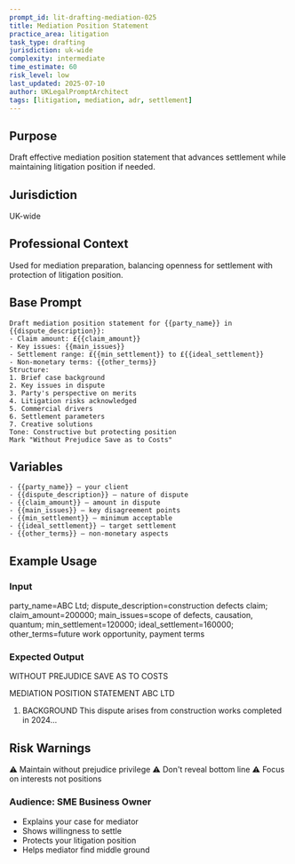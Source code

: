```yaml
---
prompt_id: lit-drafting-mediation-025
title: Mediation Position Statement
practice_area: litigation
task_type: drafting
jurisdiction: uk-wide
complexity: intermediate
time_estimate: 60
risk_level: low
last_updated: 2025-07-10
author: UKLegalPromptArchitect
tags: [litigation, mediation, adr, settlement]
---
```


## Purpose
Draft effective mediation position statement that advances settlement while maintaining litigation position if needed.

## Jurisdiction
UK-wide

## Professional Context
Used for mediation preparation, balancing openness for settlement with protection of litigation position.

## Base Prompt
```text
Draft mediation position statement for {{party_name}} in {{dispute_description}}:
- Claim amount: £{{claim_amount}}
- Key issues: {{main_issues}}
- Settlement range: £{{min_settlement}} to £{{ideal_settlement}}
- Non-monetary terms: {{other_terms}}
Structure:
1. Brief case background
2. Key issues in dispute
3. Party's perspective on merits
4. Litigation risks acknowledged
5. Commercial drivers
6. Settlement parameters
7. Creative solutions
Tone: Constructive but protecting position
Mark "Without Prejudice Save as to Costs"
```

## Variables
```text
- {{party_name}} – your client
- {{dispute_description}} – nature of dispute
- {{claim_amount}} – amount in dispute
- {{main_issues}} – key disagreement points
- {{min_settlement}} – minimum acceptable
- {{ideal_settlement}} – target settlement
- {{other_terms}} – non-monetary aspects
```

## Example Usage
### Input
party_name=ABC Ltd; dispute_description=construction defects claim; claim_amount=200000; main_issues=scope of defects, causation, quantum; min_settlement=120000; ideal_settlement=160000; other_terms=future work opportunity, payment terms

### Expected Output
WITHOUT PREJUDICE SAVE AS TO COSTS

MEDIATION POSITION STATEMENT
ABC LTD

1. BACKGROUND
This dispute arises from construction works completed in 2024...

## Risk Warnings
⚠️ Maintain without prejudice privilege
⚠️ Don't reveal bottom line
⚠️ Focus on interests not positions

### Audience: SME Business Owner
- Explains your case for mediator
- Shows willingness to settle
- Protects your litigation position
- Helps mediator find middle ground

